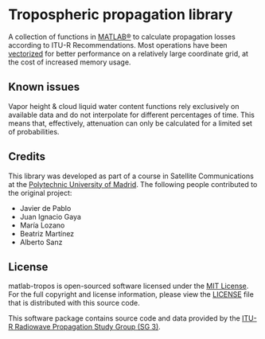 # Tropospheric propagation library

A collection of functions in [MATLAB®](http://www.mathworks.com/products/matlab/) to calculate propagation losses according to ITU-R Recommendations. Most operations have been [vectorized](https://www.mathworks.com/help/matlab/matlab_prog/vectorization.html) for better performance on a relatively large coordinate grid, at the cost of increased memory usage.

## Known issues
Vapor height & cloud liquid water content functions rely exclusively on available data and do not interpolate for different percentages of time. This means that, effectively, attenuation can only be calculated for a limited set of probabilities.

## Credits
This library was developed as part of a course in Satellite Communications at the [Polytechnic University of Madrid](http://www.upm.es). The following people contributed to the original project:
- Javier de Pablo
- Juan Ignacio Gaya
- María Lozano
- Beatriz Martínez
- Alberto Sanz

## License
matlab-tropos is open-sourced software licensed under the [MIT License](http://opensource.org/licenses/MIT). For the full copyright and license information, please view the [LICENSE](LICENSE) file that is distributed with this source code.

This software package contains source code and data provided by the [ITU-R Radiowave Propagation Study Group (SG 3)](http://www.itu.int/en/ITU-R/study-groups/rsg3/Pages/iono-tropo-spheric.aspx).
